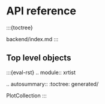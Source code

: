# API reference

:::{toctree}

backend/index.md
:::

## Top level objects

:::{eval-rst}
.. module:: xrtist

.. autosummary::
   :toctree: generated/

   PlotCollection
:::
